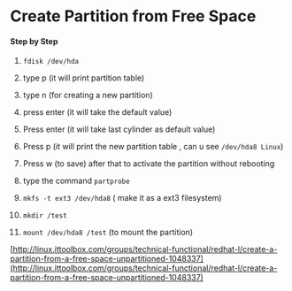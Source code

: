 # Create Partition from Free Space

#### Step by Step

1. `fdisk /dev/hda`

2. type p \(it will print partition table\)

3. type n \(for creating a new partition\)

4. press enter \(it will take the default value\)

5. Press enter \(it will take last cylinder as default value\)

6. Press p \(it will print the new partition table , can u see `/dev/hda8 Linux`\)

7. Press w \(to save\) after that to activate the partition without rebooting

8. type the command `partprobe`

9. `mkfs -t ext3 /dev/hda8` \( make it as a ext3 filesystem\)

10. `mkdir /test`

11. `mount /dev/hda8 /test` \(to mount the partition\)

[http://linux.ittoolbox.com/groups/technical-functional/redhat-l/create-a-partition-from-a-free-space-unpartitioned-1048337](http://linux.ittoolbox.com/groups/technical-functional/redhat-l/create-a-partition-from-a-free-space-unpartitioned-1048337)

